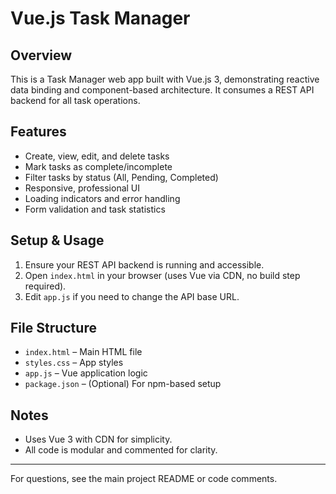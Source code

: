 # Vue.js Task Manager

## Overview

This is a Task Manager web app built with Vue.js 3, demonstrating reactive data binding and component-based architecture. It consumes a REST API backend for all task operations.

## Features

- Create, view, edit, and delete tasks
- Mark tasks as complete/incomplete
- Filter tasks by status (All, Pending, Completed)
- Responsive, professional UI
- Loading indicators and error handling
- Form validation and task statistics

## Setup & Usage

1. Ensure your REST API backend is running and accessible.
2. Open `index.html` in your browser (uses Vue via CDN, no build step required).
3. Edit `app.js` if you need to change the API base URL.

## File Structure

- `index.html` – Main HTML file
- `styles.css` – App styles
- `app.js` – Vue application logic
- `package.json` – (Optional) For npm-based setup

## Notes

- Uses Vue 3 with CDN for simplicity.
- All code is modular and commented for clarity.

---

For questions, see the main project README or code comments.

